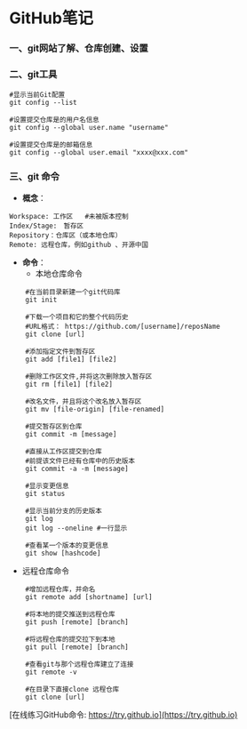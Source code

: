 # GitHub笔记

### 一、git网站了解、仓库创建、设置
### 二、git工具

	#显示当前Git配置
	git config --list

	#设置提交仓库是的用户名信息
	git config --global user.name "username"

	#设置提交仓库是的邮箱信息
	git config --global user.email "xxxx@xxx.com"

### 三、git 命令

- **概念**：
```
Workspace: 工作区   #未被版本控制
Index/Stage:　暂存区 
Repository：仓库区（或本地仓库）
Remote: 远程仓库，例如github 、开源中国
```
- **命令**：	
  - 本地仓库命令
```	
	#在当前目录新建一个git代码库
	git init
	
	#下载一个项目和它的整个代码历史
	#URL格式： https://github.com/[username]/reposName
	git clone [url]
	
	#添加指定文件到暂存区
	git add [file1] [file2]
	
	#删除工作区文件,并将这次删除放入暂存区
	git rm [file1] [file2]
	
	#改名文件，并且将这个改名放入暂存区
	git mv [file-origin] [file-renamed]
	
	#提交暂存区到仓库
	git commit -m [message]
	
	#直接从工作区提交到仓库
	#前提该文件已经有仓库中的历史版本
	git commit -a -m [message]
	
	#显示变更信息
	git status
	
	#显示当前分支的历史版本
	git log
	git log --oneline #一行显示
	
	#查看某一个版本的变更信息
	git show [hashcode]
```

  - 远程仓库命令
```
	#增加远程仓库，并命名
	git remote add [shortname] [url]

	#将本地的提交推送到远程仓库
	git push [remote] [branch]

	#将远程仓库的提交拉下到本地
	git pull [remote] [branch]

	#查看git与那个远程仓库建立了连接
	git remote -v

	#在目录下直接clone 远程仓库
	git clone [url]
```

[在线练习GitHub命令: https://try.github.io](https://try.github.io)
